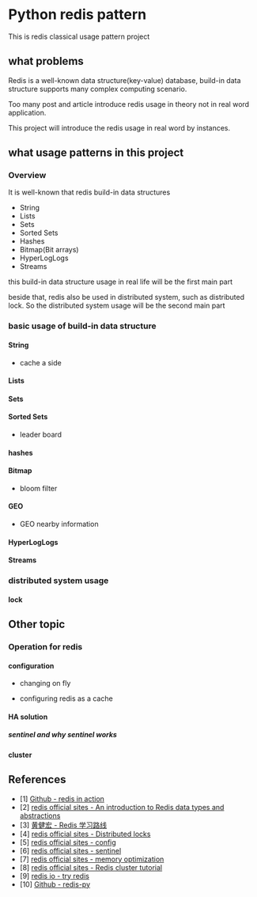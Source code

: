 # Python redis pattern

This is redis classical usage pattern project

## what problems 

Redis is a well-known data structure(key-value) database, 
build-in data structure supports many complex computing scenario.

Too many post and article introduce redis usage in theory not in real word application.

This project will introduce the redis usage in real word by instances.

## what usage patterns in this project

### Overview

It is well-known that redis build-in data structures

* String
* Lists
* Sets
* Sorted Sets
* Hashes
* Bitmap(Bit arrays)
* HyperLogLogs
* Streams


this build-in data structure usage in real life will be the first main part

beside that, redis also be used in distributed system, such as distributed lock.
So the distributed system usage will be the second main part 


### basic usage of build-in data structure

#### String

* cache a side

#### Lists

#### Sets

#### Sorted Sets

* leader board

#### hashes

#### Bitmap

* bloom filter

#### GEO

* GEO nearby information

#### HyperLogLogs

#### Streams

### distributed system usage

#### lock

## Other topic

### Operation for redis

#### configuration

* changing on fly

* configuring redis as a cache

#### HA solution

##### sentinel and why sentinel works

#### cluster

## References

- [1] [Github - redis in action](https://github.com/josiahcarlson/redis-in-action)  
- [2] [redis official sites - An introduction to Redis data types and abstractions](https://redis.io/topics/data-types-intro)  
- [3] [黄健宏 - Redis 学习路线](https://blog.huangz.me/diary/2016/how-to-learn-redis.html)  
- [4] [redis official sites - Distributed locks](https://redis.io/topics/distlock)  
- [5] [redis official sites - config](https://redis.io/topics/config)  
- [6] [redis official sites - sentinel](https://redis.io/topics/sentinel)  
- [7] [redis official sites - memory optimization](https://redis.io/topics/memory-optimization)  
- [8] [redis official sites - Redis cluster tutorial](https://redis.io/topics/cluster-tutorial)  
- [9] [redis io - try redis](http://try.redis.io/)  
- [10] [Github - redis-py](https://github.com/RedisLabs/redis-py)  
